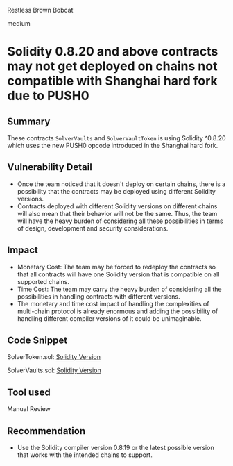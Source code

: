 Restless Brown Bobcat

medium

# Solidity 0.8.20 and above contracts may not get deployed on chains not compatible with Shanghai hard fork due to PUSH0

## Summary
These contracts `SolverVaults` and `SolverVaultToken` is using Solidity ^0.8.20 which uses the new PUSH0 opcode introduced in the Shanghai hard fork.

## Vulnerability Detail
- Once the team noticed that it doesn't deploy on certain chains, there is a possibility that the contracts may be deployed using different Solidity versions.
- Contracts deployed with different Solidity versions on different chains will also mean that their behavior will not be the same. Thus, the team will have the heavy burden of considering all these possibilities in terms of design, development and security considerations.

## Impact
- Monetary Cost: The team may be forced to redeploy the contracts so that all contracts will have one Solidity version that is compatible on all supported chains. 
- Time Cost: The team may carry the heavy burden of considering all the possibilities in handling contracts with different versions.
- The monetary and time cost impact of handling the complexities of multi-chain protocol is already enormous and adding the possibility of handling different compiler versions of it could be unimaginable.

## Code Snippet
SolverToken.sol: [Solidity Version](
https://github.com/sherlock-audit/2023-12-symm-io/blob/main/solver-vaults/contracts/SolverVaultToken.sol#L5)

SolverVaults.sol: [Solidity Version](https://github.com/sherlock-audit/2023-12-symm-io/blob/main/solver-vaults/contracts/SolverVaults.sol#L5)
## Tool used
Manual Review

## Recommendation
- Use the Solidity compiler version 0.8.19 or the latest possible version that works with the intended chains to support.
